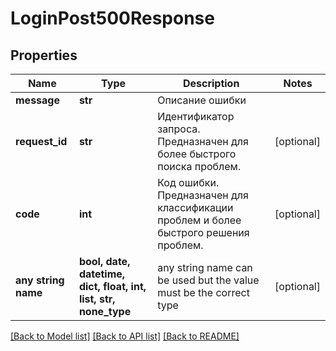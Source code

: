 # LoginPost500Response


## Properties
Name | Type | Description | Notes
------------ | ------------- | ------------- | -------------
**message** | **str** | Описание ошибки | 
**request_id** | **str** | Идентификатор запроса. Предназначен для более быстрого поиска проблем. | [optional] 
**code** | **int** | Код ошибки. Предназначен для классификации проблем и более быстрого решения проблем. | [optional] 
**any string name** | **bool, date, datetime, dict, float, int, list, str, none_type** | any string name can be used but the value must be the correct type | [optional]

[[Back to Model list]](../README.md#documentation-for-models) [[Back to API list]](../README.md#documentation-for-api-endpoints) [[Back to README]](../README.md)


